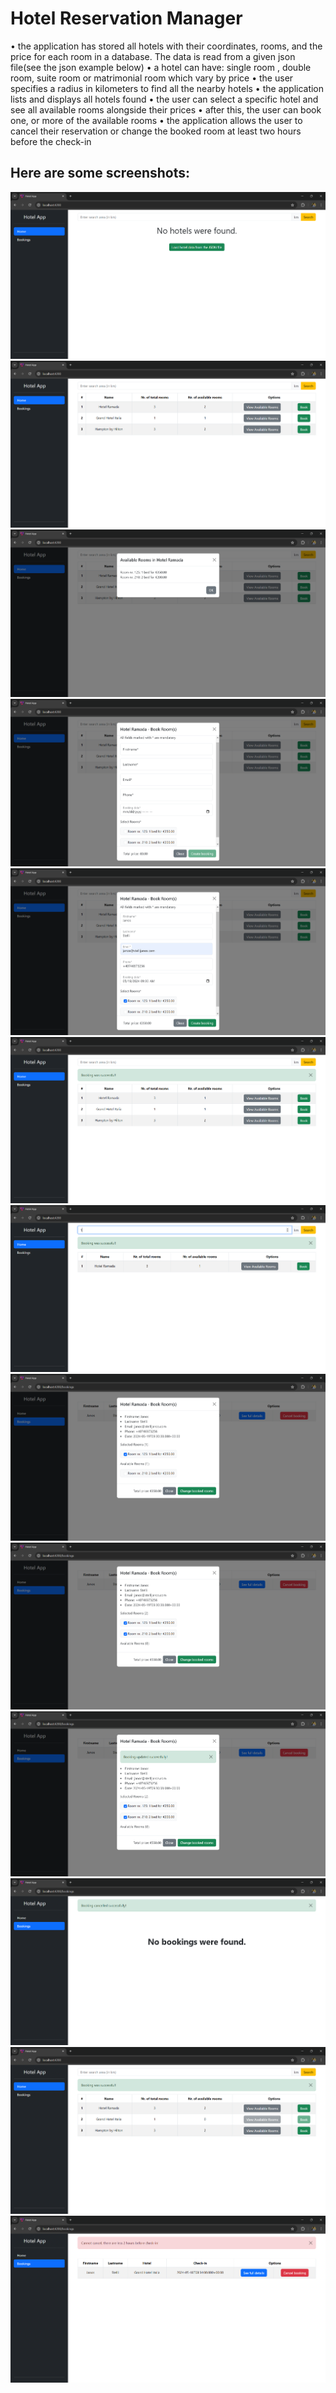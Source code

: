 
# Hotel Reservation Manager

• the application has stored all hotels with their coordinates, rooms, and the price for each room 
in a database. The data is read from a given json file(see the json example below) 
• a hotel can have: single room , double room, suite room or matrimonial room which vary by 
price 
• the user specifies a radius in kilometers to find all the nearby hotels 
• the application lists and displays all hotels found 
• the user can select a specific hotel and see all available rooms alongside their prices 
• after this, the user can book one, or more of the available rooms 
• the application allows the user to cancel their reservation or change the booked room at least 
two hours before the check-in 


## Here are some screenshots:

![](./app-images/img01.png)
![](./app-images/img02.png)
![](./app-images/img03.png)
![](./app-images/img04.png)
![](./app-images/img05.png)
![](./app-images/img06.png)
![](./app-images/img07.png)
![](./app-images/img08.png)
![](./app-images/img09.png)
![](./app-images/img10.png)
![](./app-images/img11.png)
![](./app-images/img12.png)
![](./app-images/img13.png)
